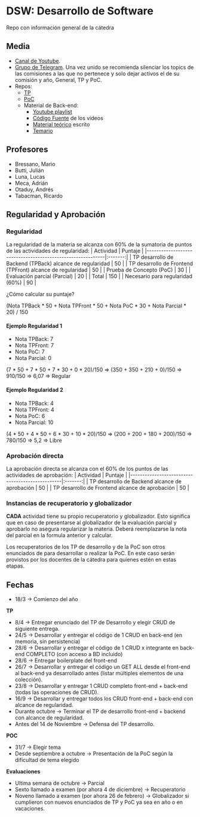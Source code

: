 # DSW: Desarrollo de Software
Repo con información general de la cátedra

## Media
* [Canal de Youtube](youtube.com/@dsw-utn).
* [Grupo de Telegram](https://bit.ly/dsw-telegram). Una vez unido se recomienda silenciar los topics de las comisiones a las que no pertenece y solo dejar activos el de su comisión y año, General, TP y PoC.
* Repos:
    * [TP](github.com/utnfrrodsw/tp)
    * [PoC](github.com/utnfrrodsw/poc)
    * Material de Back-end:
        * [Youtube playlist](https://youtube.com/playlist?list=PLstUYTrWtZx0Vv18QId7UHN5h2trJwUlD&si=qOkk08s4u49a_z68)
        * [Código Fuente](github.com/utnfrrodsw/material-be) de los videos
        * [Material teórico](github.com/utnfrrodsw/clases) escrito
        * [Temario](github.com/utnfrrodsw/clases/blob/main/backend/topics.md)

## Profesores
* Bressano, Mario
* Butti, Julián
* Luna, Lucas
* Meca, Adrián
* Otaduy, Andrés
* Tabacman, Ricardo


## Regularidad y Aprobación

### Regularidad
La regularidad de la materia se alcanza con 60% de la sumatoria de puntos de las actividades de regularidad:
| Actividad                                                  | Puntaje |
|------------------------------------------------------------|:-------:|
| TP desarrollo de Backend (TPBack) alcance de regularidad   | 50      |
| TP desarrollo de Frontend (TPFront) alcance de regularidad | 50      |
| Prueba de Concepto (PoC)                                   | 30      |
| Evaluación parcial (Parcial)                               | 20      |
| Total                                                      | 150     |
| Necesario para regularidad (60%)                           | 90      |

¿Cómo calcular su puntaje?

(Nota TPBack * 50 + Nota TPFront * 50 + Nota PoC * 30 + Nota Parcial * 20) / 150

#### Ejemplo Regularidad 1
* Nota TPBack: 7
* Nota TPFront: 7
* Nota PoC: 7
* Nota Parcial: 0

(7 * 50 + 7 * 50 + 7 * 30 + 0 * 20)/150 => (350 + 350 + 210 + 0)/150 => 910/150 => 6,07 => Regular

#### Ejemplo Regularidad 2
* Nota TPBack: 4
* Nota TPFront: 4
* Nota PoC: 6
* Nota Parcial: 10

(4 * 50 + 4 * 50 + 6 * 30 + 10 * 20)/150 => (200 + 200 + 180 + 200)/150 => 780/150 => 5,2 => Libre

### Aprobación directa
La aprobación directa se alcanza con el 60% de los puntos de las actividades de aprobación:
| Actividad                                       | Puntaje |
|-------------------------------------------------|:-------:|
| TP desarrollo de Backend alcance de aprobación  | 50      |
| TP desarrollo de Frontend alcance de aprobación | 50      |

### Instancias de recuperatorio y globalizador
**CADA** actividad tiene su propio recuperatorio y globalizador. Esto significa que en caso de presentarse al globalizador de la evaluación parcial y aprobarlo no asegura regularizar la materia. Deberá reemplazarse la nota del parcial en la formula anterior y calcular.

Los recuperatorios de los TP de desarrollo y de la PoC son otros enunciados de para desarrollar o realizar la PoC. En este caso serán provistos por los docentes de la cátedra para quienes estén en estas etapas.

## Fechas

* 18/3 -> Comienzo del año
  
**TP**

* 8/4 -> Entregar enunciado del TP de Desarrollo y elegir CRUD de siguiente entrega.
* 24/5 -> Desarrollar y entregar el código de 1 CRUD en back-end (en memoria, sin persistencia)
* 28/6 -> Desarrollar y entregar el código de 1 CRUD x integrante en back-end COMPLETO (con acceso a BD incluido)
* 28/6 -> Entregar boilerplate del front-end
* 26/7 -> Desarrollar y entregar el código un GET ALL desde el front-end al back-end ya desarrollado antes (listar múltiples elementos de una colección).
* 23/8 -> Desarrollar y entregar 1 CRUD completo front-end + back-end (todas las operaciones de CRUD).
* 16/9 -> Desarrollar y entregar todos los CRUD front-end + back-end con alcance de regularidad.
* Durante octubre ->  Terminar el TP de desarrollo front-end + backend con alcance de regularidad.
* Antes del 14 de Noviembre -> Defensa del TP desarrollo.

**POC**

* 31/7 -> Elegir tema
* Desde septiembre a octubre -> Presentación de la PoC según la dificultad de tema elegido

**Evaluaciones**

* Ultima semana de octubre -> Parcial
* Sexto llamado a examen (por ahora 4 de diciembre) -> Recuperatorio
* Noveno llamado a examen (por ahora 26 de febrero) -> Globalizador si cumplieron con nuevos enunciados de TP y PoC ya sea en año o en vacaciones.
